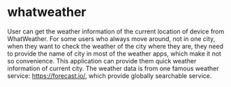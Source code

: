 whatweather
===========

User can get the weather information of the current location of device from WhatWeather. For some users who always move around, not in one city, when they want to check the weather of the city where they are,  they need to provide the name of city in most of the weather apps, which make it not so convenience. This application can provide them quick weather information of current city.  The weather data is from one famous weather service: https://forecast.io/, which provide globally searchable service.
